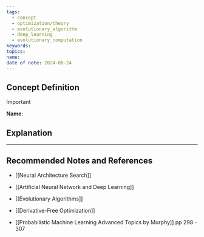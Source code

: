 ```yaml
---
tags:
  - concept
  - optimization/theory
  - evolutionary_algorithm
  - deep_learning
  - evolutionary_computation
keywords: 
topics: 
name: 
date of note: 2024-08-24
---
```


## Concept Definition

>[!important]
>**Name**: 



## Explanation





-----------
##  Recommended Notes and References


- [[Neural Architecture Search]]

- [[Artificial Neural Network and Deep Learning]]
- [[Evolutionary Algorithms]]
- [[Derivative-Free Optimization]]

- [[Probabilistic Machine Learning Advanced Topics by Murphy]] pp 298 - 307